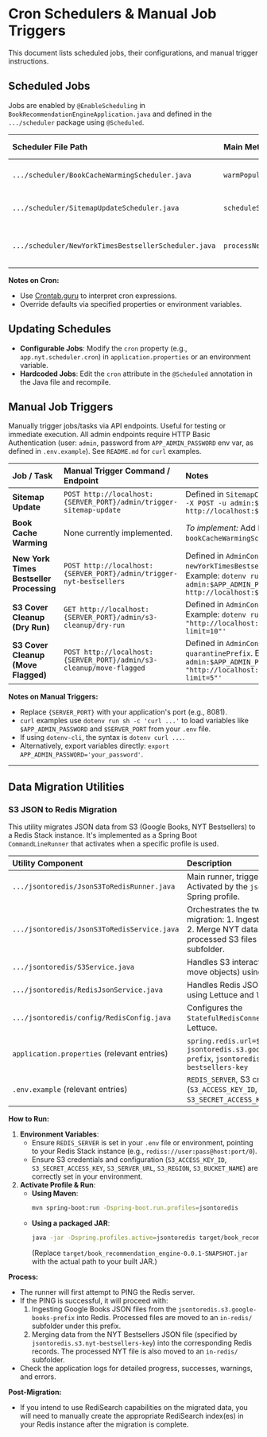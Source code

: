 # Cron Schedulers & Manual Job Triggers

This document lists scheduled jobs, their configurations, and manual trigger instructions.

## Scheduled Jobs

Jobs are enabled by `@EnableScheduling` in `BookRecommendationEngineApplication.java` and defined in the `.../scheduler` package using `@Scheduled`.

| Scheduler File Path                                  | Main Method                        | Default Schedule                  | Cron Property (`application.properties`) | Description                                      |
| :--------------------------------------------------- | :--------------------------------- | :-------------------------------- | :--------------------------------------- | :----------------------------------------------- |
| `.../scheduler/BookCacheWarmingScheduler.java`       | `warmPopularBookCaches()`          | Daily at 3 AM (`0 0 3 * * ?`)     | `app.cache.warming.cron`                 | Caches popular/recent books.                     |
| `.../scheduler/SitemapUpdateScheduler.java`          | `scheduleSitemapBookIdUpdate()`    | Hourly (`0 0 * * * *`)            | (Hardcoded)                              | Updates S3 book ID list for sitemap.             |
| `.../scheduler/NewYorkTimesBestsellerScheduler.java` | `processNewYorkTimesBestsellers()` | Sunday at 4 AM (`0 0 4 * * SUN`)  | `app.nyt.scheduler.cron`                 | Fetches NYT bestsellers, updates S3 data.        |

**Notes on Cron:**
- Use [Crontab.guru](https://crontab.guru/) to interpret cron expressions.
- Override defaults via specified properties or environment variables.

## Updating Schedules

- **Configurable Jobs**: Modify the `cron` property (e.g., `app.nyt.scheduler.cron`) in `application.properties` or an environment variable.
- **Hardcoded Jobs**: Edit the `cron` attribute in the `@Scheduled` annotation in the Java file and recompile.

## Manual Job Triggers

Manually trigger jobs/tasks via API endpoints. Useful for testing or immediate execution.
All admin endpoints require HTTP Basic Authentication (user: `admin`, password from `APP_ADMIN_PASSWORD` env var, as defined in `.env.example`). See `README.md` for `curl` examples.

| Job / Task                               | Manual Trigger Command / Endpoint                                                                                                                     | Notes                                                                                                                                                                                             |
| :--------------------------------------- | :------------------------------------------------------------------------------------------------------------------------------------------------------ | :------------------------------------------------------------------------------------------------------------------------------------------------------------------------------------------------ |
| **Sitemap Update**                       | `POST http://localhost:{SERVER_PORT}/admin/trigger-sitemap-update`                                                                                        | Defined in `SitemapController.java`. Example: `dotenv run sh -c 'curl -X POST -u admin:$APP_ADMIN_PASSWORD http://localhost:${SERVER_PORT}/admin/trigger-sitemap-update'`                                         |
| **Book Cache Warming**                   | None currently implemented.                                                                                                                             | *To implement:* Add POST endpoint in `AdminController` calling `bookCacheWarmingScheduler.warmPopularBookCaches()`.                                                                               |
| **New York Times Bestseller Processing** | `POST http://localhost:{SERVER_PORT}/admin/trigger-nyt-bestsellers`                                                                                       | Defined in `AdminController.java`. Calls `newYorkTimesBestsellerScheduler.processNewYorkTimesBestsellers()`. Example: `dotenv run sh -c 'curl -X POST -u admin:$APP_ADMIN_PASSWORD http://localhost:${SERVER_PORT}/admin/trigger-nyt-bestsellers'` |
| **S3 Cover Cleanup (Dry Run)**           | `GET http://localhost:{SERVER_PORT}/admin/s3-cleanup/dry-run`                                                                                             | Defined in `AdminController.java`. Optional params: `prefix`, `limit`. Example: `dotenv run sh -c 'curl -u admin:$APP_ADMIN_PASSWORD "http://localhost:${SERVER_PORT}/admin/s3-cleanup/dry-run?limit=10"'`        |
| **S3 Cover Cleanup (Move Flagged)**      | `POST http://localhost:{SERVER_PORT}/admin/s3-cleanup/move-flagged`                                                                                       | Defined in `AdminController.java`. Optional params: `prefix`, `limit`, `quarantinePrefix`. Example: `dotenv run sh -c 'curl -X POST -u admin:$APP_ADMIN_PASSWORD "http://localhost:${SERVER_PORT}/admin/s3-cleanup/move-flagged?limit=5"'` |

**Notes on Manual Triggers:**
- Replace `{SERVER_PORT}` with your application's port (e.g., 8081).
- `curl` examples use `dotenv run sh -c 'curl ...'` to load variables like `$APP_ADMIN_PASSWORD` and `$SERVER_PORT` from your `.env` file.
- If using `dotenv-cli`, the syntax is `dotenv curl ...`.
- Alternatively, export variables directly: `export APP_ADMIN_PASSWORD='your_password'`.

---

## Data Migration Utilities

### S3 JSON to Redis Migration

This utility migrates JSON data from S3 (Google Books, NYT Bestsellers) to a Redis Stack instance. It's implemented as a Spring Boot `CommandLineRunner` that activates when a specific profile is used.

| Utility Component                                  | Description                                                                                                                               |
| :------------------------------------------------- | :---------------------------------------------------------------------------------------------------------------------------------------- |
| `.../jsontoredis/JsonS3ToRedisRunner.java`         | Main runner, triggers the migration. Activated by the `jsontoredis` Spring profile.                                                       |
| `.../jsontoredis/JsonS3ToRedisService.java`        | Orchestrates the two-phase migration: 1. Ingest Google Books. 2. Merge NYT data. Moves processed S3 files to an `in-redis/` subfolder.    |
| `.../jsontoredis/S3Service.java`                   | Handles S3 interactions (list, get, move objects) using AWS SDK v2.                                                                       |
| `.../jsontoredis/RedisJsonService.java`            | Handles Redis JSON operations using Lettuce and `lettuce-modules`.                                                                        |
| `.../jsontoredis/config/RedisConfig.java`          | Configures the `StatefulRedisConnection` for Lettuce.                                                                                     |
| `application.properties` (relevant entries)        | `spring.redis.url=${REDIS_SERVER}`, `jsontoredis.s3.google-books-prefix`, `jsontoredis.s3.nyt-bestsellers-key`                               |
| `.env.example` (relevant entries)                  | `REDIS_SERVER`, S3 credentials (`S3_ACCESS_KEY_ID`, `S3_SECRET_ACCESS_KEY`, etc.)                                                           |

**How to Run:**

1.  **Environment Variables**:
    *   Ensure `REDIS_SERVER` is set in your `.env` file or environment, pointing to your Redis Stack instance (e.g., `rediss://user:pass@host:port/0`).
    *   Ensure S3 credentials and configuration (`S3_ACCESS_KEY_ID`, `S3_SECRET_ACCESS_KEY`, `S3_SERVER_URL`, `S3_REGION`, `S3_BUCKET_NAME`) are correctly set in your environment.
2.  **Activate Profile & Run**:
    *   **Using Maven**:
        ```bash
        mvn spring-boot:run -Dspring-boot.run.profiles=jsontoredis
        ```
    *   **Using a packaged JAR**:
        ```bash
        java -jar -Dspring.profiles.active=jsontoredis target/book_recommendation_engine-0.0.1-SNAPSHOT.jar
        ```
        (Replace `target/book_recommendation_engine-0.0.1-SNAPSHOT.jar` with the actual path to your built JAR.)

**Process:**
- The runner will first attempt to PING the Redis server.
- If the PING is successful, it will proceed with:
    1.  Ingesting Google Books JSON files from the `jsontoredis.s3.google-books-prefix` into Redis. Processed files are moved to an `in-redis/` subfolder under this prefix.
    2.  Merging data from the NYT Bestsellers JSON file (specified by `jsontoredis.s3.nyt-bestsellers-key`) into the corresponding Redis records. The processed NYT file is also moved to an `in-redis/` subfolder.
- Check the application logs for detailed progress, successes, warnings, and errors.

**Post-Migration:**
- If you intend to use RediSearch capabilities on the migrated data, you will need to manually create the appropriate RediSearch index(es) in your Redis instance after the migration is complete.

